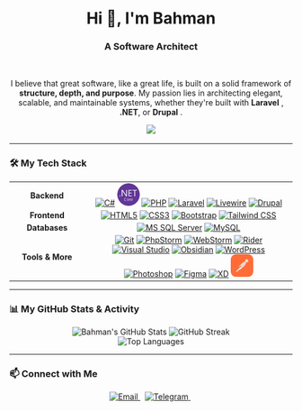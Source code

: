 <div align="center">
  
# Hi 👋, I'm Bahman
### A Software Architect

<br>

I believe that great software, like a great life, is built on a solid framework of **structure, depth, and purpose**. My passion lies in architecting elegant, scalable, and maintainable systems, whether they're built with **Laravel** , **.NET**, or **Drupal** .

<img src="https://64.media.tumblr.com/cdadc96caafe6ca605fc34b52f97a1b4/tumblr_mk0s45n8R81rmcgo1o1_250.gifv" width="300px">

</div>

---

### 🛠️ My Tech Stack

<table align="center">
<tr>
  <td align="center" width="120">
    <b>Backend</b>
  </td>
  <td align="center">
    <a href="https://docs.microsoft.com/en-us/dotnet/csharp/" target="_blank" rel="noreferrer"><img src="https://raw.githubusercontent.com/danielcranney/readme-generator/main/public/icons/skills/csharp-colored.svg" width="40" height="40" alt="C#" /></a>
    <a href="https://dotnet.microsoft.com/en-us/" target="_blank" rel="noreferrer"><img src="https://raw.githubusercontent.com/devicons/devicon/master/icons/dotnetcore/dotnetcore-original.svg" width="40" height="40" alt=".NET Core" /></a>
    <a href="https://www.php.net/" target="_blank" rel="noreferrer"><img src="https://raw.githubusercontent.com/danielcranney/readme-generator/main/public/icons/skills/php-colored.svg" width="40" height="40" alt="PHP" /></a>
    <a href="https://laravel.com/" target="_blank" rel="noreferrer"><img src="https://raw.githubusercontent.com/danielcranney/readme-generator/main/public/icons/skills/laravel-colored.svg" width="40" height="40" alt="Laravel" /></a>
<a href="https://laravel-livewire.com/" target="_blank" rel="noreferrer"> <img src="https://logo.svgcdn.com/d/livewire-original-wordmark.svg" width="40" height="40"alt="Livewire"/></a> 
    <a href="https://www.drupal.org/" target="_blank" rel="noreferrer"><img src="https://cdn.jsdelivr.net/gh/devicons/devicon/icons/drupal/drupal-original.svg" width="40" height="40" alt="Drupal" /></a>
  </td>
</tr>

  <tr>
    <td align="center">
      <b>Frontend</b>
    </td>
    <td align="center">
      <a href="https://developer.mozilla.org/en-US/docs/Glossary/HTML5" target="_blank" rel="noreferrer"><img src="https://raw.githubusercontent.com/danielcranney/readme-generator/main/public/icons/skills/html5-colored.svg" width="40" height="40" alt="HTML5" /></a>
      <a href="https://www.w3.org/Style/CSS/Overview.en.html" target="_blank" rel="noreferrer"><img src="https://cdn.jsdelivr.net/gh/devicons/devicon/icons/css3/css3-original.svg" height="40" alt="CSS3" /></a>
      <a href="https://getbootstrap.com/" target="_blank" rel="noreferrer"><img src="https://raw.githubusercontent.com/danielcranney/readme-generator/main/public/icons/skills/bootstrap-colored.svg" width="40" height="40" alt="Bootstrap" /></a>
      <a href="https://tailwindcss.com/" target="_blank" rel="noreferrer"><img src="https://raw.githubusercontent.com/danielcranney/readme-generator/main/public/icons/skills/tailwindcss-colored.svg" width="40" height="40" alt="Tailwind CSS" /></a>
    </td>
  </tr>
  <tr>
    <td align="center">
      <b>Databases</b>
    </td>
    <td align="center">
      <a href="https://www.microsoft.com/en-us/sql-server" target="_blank" rel="noreferrer"><img src="https://www.svgrepo.com/show/303229/microsoft-sql-server-logo.svg" alt="MS SQL Server" width="40" height="40" /></a>
      <a href="https://www.mysql.com/" target="_blank" rel="noreferrer"><img src="https://raw.githubusercontent.com/danielcranney/readme-generator/main/public/icons/skills/mysql-colored.svg" width="40" height="40" alt="MySQL" /></a>
    </td>
  </tr>
  <tr>
    <td align="center">
  <b>Tools & More</b>
</td>
<td align="center">
  <a href="https://git-scm.com/" target="_blank" rel="noreferrer"><img src="https://raw.githubusercontent.com/danielcranney/readme-generator/main/public/icons/skills/git-colored.svg" width="40" height="40" alt="Git"/></a>
  <a href="https://www.jetbrains.com/phpstorm/" target="_blank" rel="noreferrer"><img src="https://resources.jetbrains.com/storage/products/phpstorm/img/meta/phpstorm_logo_300x300.png" width="40" height="40" alt="PhpStorm"/></a>
  <a href="https://www.jetbrains.com/webstorm/" target="_blank" rel="noreferrer"><img src="https://resources.jetbrains.com/storage/products/webstorm/img/meta/webstorm_logo_300x300.png" width="40" height="40" alt="WebStorm"/></a>
  <a href="https://www.jetbrains.com/rider/" target="_blank" rel="noreferrer"><img src="https://resources.jetbrains.com/storage/products/rider/img/meta/rider_logo_300x300.png" width="40" height="40" alt="Rider"/></a>
  <a href="https://visualstudio.microsoft.com/" target="_blank" rel="noreferrer"><img src="https://cdn.jsdelivr.net/gh/devicons/devicon/icons/visualstudio/visualstudio-plain.svg" width="40" height="40" alt="Visual Studio"/></a>
  <a href="https://obsidian.md/" target="_blank" rel="noreferrer"><img src="https://cdn.jsdelivr.net/gh/simple-icons/simple-icons/icons/obsidian.svg" width="40" height="40" alt="Obsidian"/></a>
  <a href="https://wordpress.org/" target="_blank" rel="noreferrer"><img src="https://raw.githubusercontent.com/danielcranney/readme-generator/main/public/icons/skills/wordpress-colored.svg" width="40" height="40" alt="WordPress"/></a>
  <a href="https://www.adobe.com/uk/products/photoshop.html" target="_blank" rel="noreferrer"><img src="https://raw.githubusercontent.com/danielcranney/readme-generator/main/public/icons/skills/photoshop-colored.svg" width="40" height="40" alt="Photoshop"/></a>
  <a href="https://www.figma.com/" target="_blank" rel="noreferrer"><img src="https://raw.githubusercontent.com/danielcranney/readme-generator/main/public/icons/skills/figma-colored.svg" width="40" height="40" alt="Figma"/></a>
  <a href="https://www.adobe.com/uk/products/xd.html" target="_blank" rel="noreferrer"><img src="https://raw.githubusercontent.com/danielcranney/readme-generator/main/public/icons/skills/xd-colored.svg" width="40" height="40" alt="XD"/></a>
  <a href="https://www.postman.com/" target="_blank" rel="noreferrer"><img src="https://raw.githubusercontent.com/tandpfun/skill-icons/main/icons/Postman.svg" width="40" height="40" alt="Postman"/></a>
</td>
  </tr>
</table>

---

### 📊 My GitHub Stats & Activity

<p align="center">
  <img src="https://github-readme-stats.vercel.app/api?username=devbybahman&show_icons=true&theme=tokyonight&locale=en&hide_border=true&count_private=true" alt="Bahman's GitHub Stats" />
  <img src="https://github-readme-streak-stats.herokuapp.com/?user=devbybahman&theme=tokyonight&hide_border=true" alt="GitHub Streak" />
  <br>
  <img src="https://github-readme-stats.vercel.app/api/top-langs/?username=devbybahman&layout=compact&theme=tokyonight&locale=en&hide_border=true" alt="Top Languages" />
</p>

---

### 📫 Connect with Me

<p align="center">
  <a href="mailto:devbybahman@gmail.com" target="_blank">
    <img src="https://img.shields.io/badge/Gmail-D14836?style=for-the-badge&logo=gmail&logoColor=white" alt="Email"/>
  </a>
   
  <a href="https://t.me/DevByBahman" target="_blank">
    <img src="https://img.shields.io/badge/Telegram-26A5E4?style=for-the-badge&logo=telegram&logoColor=white" alt="Telegram"/>
  </a>
   

</p>
